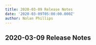 ```yaml
---
title: 2020-03-09 Release Notes
date: '2020-03-09T05:00:00.000Z'
author: Nolan Phillips
---
```


2020-03-09 Release Notes
------------


